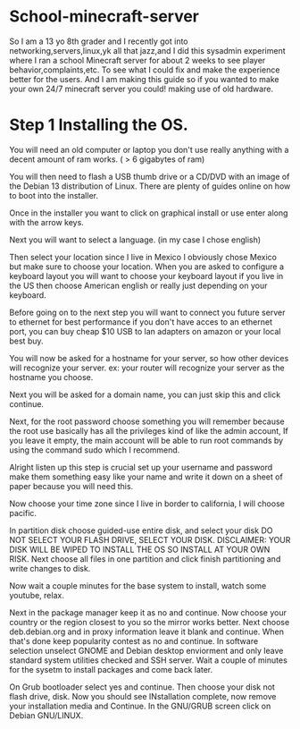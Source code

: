 # School-minecraft-server

So I am a 13 yo 8th grader and I recently got into networking,servers,linux,yk all that jazz,and I did this sysadmin experiment where I ran a school Minecraft server for about 2 weeks to see player behavior,complaints,etc. To see what I could fix and make the experience better for the users. And I am making this guide so if you wanted to make your own 24/7 minecraft server you could! making use of old hardware.

# Step 1 Installing the OS.
You will need an old computer or laptop you don't use really anything with a decent amount of ram works. ( > 6 gigabytes of ram)

You will then need to flash a USB thumb drive or a CD/DVD with an image of the Debian 13 distribution of Linux. 
There are plenty of guides online on how to boot into the installer.

Once in the installer you want to click on graphical install or use enter along with the arrow keys.

Next you will want to select a language. (in my case I chose english)

Then select your location since I live in Mexico I obviously chose Mexico but make sure to choose your location.
When you are asked to configure a keyboard layout you will want to choose your keyboard layout if you live in the US then choose American english or really just depending on your keyboard.

Before going on to the next step you will want to connect you future server to ethernet for best performance if you don't have acces to an ethernet port, you can buy cheap $10 USB to lan adapters on amazon or your local best buy.

You will now be asked for a hostname for your server, so how other devices will recognize your server. ex: your router will recognize your server as the hostname you choose.

Next you will be asked for a domain name, you can just skip this and click continue.

Next, for the root password choose something you will remember because the root use basically has all the privileges kind of like the admin account, If you leave it empty, the main account will be able to run root commands by using the command sudo which I recommend.

Alright listen up this step is crucial set up your username and password make them something easy like your name and write it down on a sheet of paper because you will need this.

Now choose your time zone since I live in border to california, I will choose pacific.

In partition disk choose guided-use entire disk, and select your disk DO NOT SELECT YOUR FLASH DRIVE, SELECT YOUR DISK.
DISCLAIMER: YOUR DISK WILL BE WIPED TO INSTALL THE OS SO INSTALL AT YOUR OWN RISK.
Next choose all files in one partition and click finish partitioning and write changes to disk.

Now wait a couple minutes for the base system to install, watch some youtube, relax.

Next in the package manager keep it as no and continue.
Now choose your country or the region closest to you so the mirror works better.
Next choose deb.debian.org and in proxy information leave it blank and continue.
When that's done keep popularity contest as no and continue.
In software selection unselect GNOME and Debian desktop enviorment and only leave standard system utilities checked and SSH server.
Wait a couple of minutes for the sysetm to install packages and come back later.

On Grub bootloader select yes and continue. Then choose your disk not flash drive, disk.
Now you should see INstallation complete, now remove your installation media and Continue.
In the GNU/GRUB screen click on Debian GNU/LINUX.
